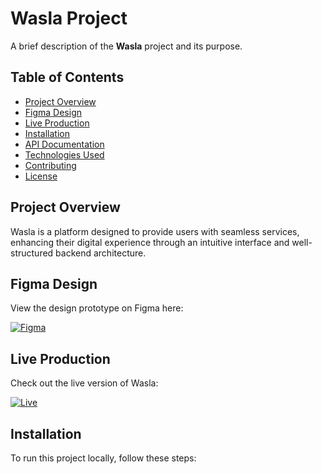 # Wasla Project

A brief description of the **Wasla** project and its purpose.

## Table of Contents

- [Project Overview](#project-overview)
- [Figma Design](#figma-design)
- [Live Production](#live-production)
- [Installation](#installation)
- [API Documentation](#api-documentation)
- [Technologies Used](#technologies-used)
- [Contributing](#contributing)
- [License](#license)

## Project Overview

Wasla is a platform designed to provide users with seamless services, enhancing their digital experience through an intuitive interface and well-structured backend architecture.

## Figma Design

View the design prototype on Figma here:

[![Figma](https://img.shields.io/badge/View%20Figma-Design-blue?style=for-the-badge)](https://www.figma.com/design/Qvht0sqAuiE3MkdDG8lqnE/Wasla?node-id=910-83&node-type=frame)

## Live Production

Check out the live version of Wasla:

[![Live](https://img.shields.io/badge/View%20Live-Production-green?style=for-the-badge)](https://wasla-llc.com/en/login)

## Installation

To run this project locally, follow these steps:
